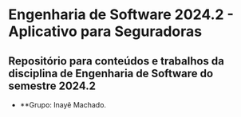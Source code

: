 # Engenharia de Software 2024.2 - Aplicativo para Seguradoras
## Repositório para conteúdos e trabalhos da disciplina de Engenharia de Software do semestre 2024.2
- **Grupo: Inayê Machado.
